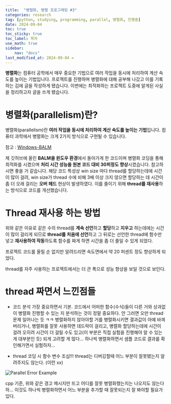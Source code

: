 ```yaml
---
title:  "병렬화, 병렬 프로그래밍 #3" 
categories: research
tag: [python, studying, programming, parallel, 병렬화, 진행중]
date: 2024-09-04
toc: true
toc_sticky: true
toc_label: 목차
use_math: true
sidebar:
    nav: "docs"
last_modified_at: 2024-09-04 =
---
```


**병렬화**는 컴퓨터 공학에서 매우 중요한 기법으로 여러 작업을 동시에 처리하여 계산 속도를 높이는 기법입니다. 프로젝트를 진행하며 병렬화에 대해 공부해 나갔고 이를 기록하는 김에 글을 작성하게 됐습니다. 이번에는 최적화하는 프로젝트 도중에 알게된 사실을 정리하고자 글을 쓰게 됐습니다.

# 병렬화(parallelism)란?
병렬화(parallelism)란 **여러 작업을 동시에 처리하여 계산 속도를 높이는 기법**입니다. 컴퓨터 과학에서 병렬화는 크게 2가지 방식으로 구현될 수 있습니다.

참고 : [Windows-BALM](https://github.com/byeol3325/Windows-BALM-Enhanced-Time-Performance)

제 깃허브에 올린 **BALM을 윈도우 환경**에서 돌아가게 한 코드이며 병렬화 코딩을 통해 최적화를 시켰으며 **처리 시간 성능을 원본 코드 대비 30퍼정도 향상**시켰습니다. 참고하시면 좋을 거 같습니다. 
해당 코드 특성상 win size 마다 thread를 할당하는데에 시간이 많이 걸려, win size가 thread 수에 비해 3배 이상 크지 않으면 할당하는 데 시간이 좀 더 오래 걸리는 **오버 헤드** 현상이 발생하였다. 이를 줄이기 위해 **thread를 재사용**하는 방식으로 코드를 개선했습니다.

# Thread 재사용 하는 방법
위와 같은 이유로 같은 수의 thread를 **계속 선언**하고 **할당**하고 **지우고** 하는데에는 시간이 많이 걸리게 되므로 **thread를 처음에 선언**하고 그 뒤로는 선언한 thread에 함수만 넣고 **재사용하여 작동**하도록 함수를 짜게 하면 시간을 좀 더 줄일 수 있게 되었다.

프로젝트 코드를 올릴 순 없지만 알려드리면 속도면에서 약 20 퍼센트 정도 향상하게 되었다.

thread를 자주 사용하는 프로젝트에서는 더 큰 폭으로 성능 향상을 보일 것으로 보인다.

# thread 짜면서 느낀점들
- 코드 분석
가장 중요하면서 기본. 코드에서 어떠한 함수(수식)들이 다른 거와 상과없이 병렬화 진행할 수 있는 지 분석하는 것이 정말 중요하다. 안 그러면 오만 thread 문제 일어나는 듯 ㅋㅋ
병렬화하지 않아야할 거를 병렬화시키면 결과값이 아예 바껴버리거나, 병렬화를 잘못 사용하면 데드락이 걸리고, 병렬화 할당하는데에 시간이 걸려 오히려 시간이 더 걸릴 수도 있고(이 부분은 직접 실험을 진행해야 알 수 있는 게 대부분인 듯) 되게 고려할 게 많다... 하나씩 병렬화하면서 샘플 코드로 결과를 확인해가면서 실험하자...


- thread 코딩 시 함수 변수 조심!!!
thread는 디버깅할때 어느 부분이 잘못됐는지 알려주지도 않는다. (이런 xx) 

![Parallel Error Example]({{site.url}}/assets/images/parallel_error.png)

cpp 기준, 위와 같은 경고 메시지만 뜨고 어디를 잘못 병렬화했는지는 나오지도 않는다 하...
이것도 하나씩 병렬화하면서 어느 부분을 추가할 때 잘못되는지 잘 봐야할 필요가 있다.

